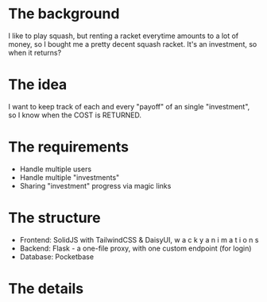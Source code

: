 # The background

I like to play squash, but renting a racket everytime amounts to a lot of money, so I bought me a pretty decent squash racket. It's an investment, so when it returns?

# The idea

I want to keep track of each and every "payoff" of an single "investment", so I know when the COST is RETURNED.

# The requirements

- Handle multiple users
- Handle multiple "investments"
- Sharing "investment" progress via magic links 

# The structure

- Frontend: SolidJS with TailwindCSS & DaisyUI, w a c k y  a n i m a t i o n s
- Backend: Flask - a one-file proxy, with one custom endpoint (for login)
- Database: Pocketbase

# The details
 
